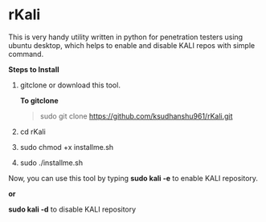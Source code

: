 # rKali
This is very handy utility written in python for penetration testers using ubuntu desktop, which helps to enable and disable KALI repos with simple command.

**Steps to Install**

1. gitclone or download this tool.

    **To gitclone**
    > sudo git clone https://github.com/ksudhanshu961/rKali.git

2. cd rKali

3. sudo chmod +x installme.sh

4. sudo ./installme.sh

Now, you can use this tool by typing **sudo kali -e** to enable KALI repository.

**or**

**sudo kali -d** to disable KALI repository

